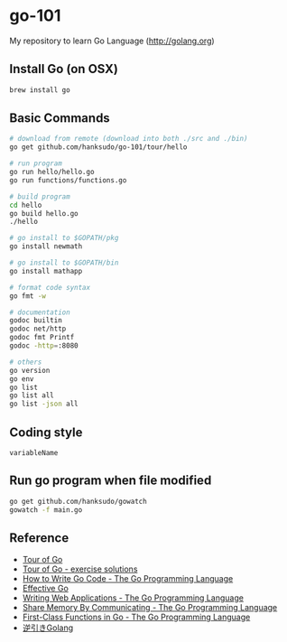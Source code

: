 go-101
======

My repository to learn Go Language (http://golang.org)

## Install Go (on OSX)

```bash
brew install go
```

## Basic Commands

```bash
# download from remote (download into both ./src and ./bin)
go get github.com/hanksudo/go-101/tour/hello

# run program
go run hello/hello.go
go run functions/functions.go

# build program
cd hello
go build hello.go
./hello

# go install to $GOPATH/pkg
go install newmath

# go install to $GOPATH/bin
go install mathapp

# format code syntax
go fmt -w

# documentation
godoc builtin
godoc net/http
godoc fmt Printf
godoc -http=:8080

# others
go version
go env
go list
go list all
go list -json all
```

## Coding style

```
variableName
```

## Run go program when file modified

```bash
go get github.com/hanksudo/gowatch
gowatch -f main.go
```

## Reference

- [Tour of Go](http://tour.golang.org/)
- [Tour of Go - exercise solutions](https://github.com/golang/tour/tree/master/solutions)
- [How to Write Go Code - The Go Programming Language](http://golang.org/doc/code.html)
- [Effective Go](http://golang.org/doc/effective_go.html)
- [Writing Web Applications - The Go Programming Language](http://golang.org/doc/articles/wiki/)
- [Share Memory By Communicating - The Go Programming Language](http://golang.org/doc/codewalk/sharemem/)
- [First-Class Functions in Go - The Go Programming Language](http://golang.org/doc/codewalk/functions/)
- [逆引きGolang](http://ashitani.jp/golangtips/index.html)
